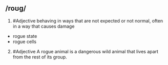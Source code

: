 ## /roʊɡ/  
1. #Adjective
behaving in ways that are not expected or not normal, often in a way that causes damage

- rogue state
- rogue cells

2.  #Adjective 
A rogue animal is a dangerous wild animal that lives apart from the rest of its group.